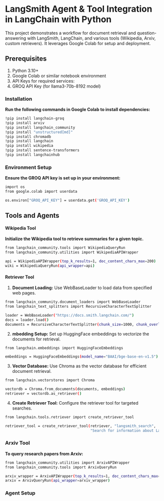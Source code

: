 # LangSmith Agent & Tool Integration in LangChain with Python
This project demonstrates a workflow for document retrieval and question-answering with LangSmith, LangChain, and various tools (Wikipedia, Arxiv, custom retrievers). It leverages Google Colab for setup and deployment.

## Prerequisites
1. Python 3.10+
2. Google Colab or similar notebook environment
3. API Keys for required services:
4. GROQ API Key (for llama3-70b-8192 model)
### Installation
**Run the following commands in Google Colab to install dependencies:**
```bash
!pip install langchain-groq
!pip install arxiv
!pip install langchain_community
!pip install "unstructured[md]"
!pip install chromadb
!pip install langchain
!pip install wikipedia
!pip install sentence-transformers
!pip install langchainhub
```

### Environment Setup
**Ensure the GROQ API key is set up in your environment:**
```bash
import os
from google.colab import userdata

os.environ["GROQ_API_KEY"] = userdata.get('GROQ_API_KEY')
```
## Tools and Agents
#### Wikipedia Tool
**Initialize the Wikipedia tool to retrieve summaries for a given topic.**

```bash
from langchain_community.tools import WikipediaQueryRun
from langchain_community.utilities import WikipediaAPIWrapper

api = WikipediaAPIWrapper(top_k_results=1, doc_content_chars_max=200)
wiki = WikipediaQueryRun(api_wrapper=api)
```

#### Retriever Tool
1. **Document Loading:** Use WebBaseLoader to load data from specified web pages.
```bash
from langchain_community.document_loaders import WebBaseLoader
from langchain_text_splitters import RecursiveCharacterTextSplitter

loader = WebBaseLoader("https://docs.smith.langchain.com/")
docs = loader.load()
documents = RecursiveCharacterTextSplitter(chunk_size=1000, chunk_overlap=200).split_documents(docs)
```
2. **mbedding Setup:** Set up HuggingFace embeddings to vectorize the documents for retrieval.
```bash
from langchain.embeddings import HuggingFaceEmbeddings

embeddings = HuggingFaceEmbeddings(model_name="BAAI/bge-base-en-v1.5")
```

3. **Vector Database:** Use Chroma as the vector database for efficient document retrieval.

```bash
from langchain.vectorstores import Chroma

vectordb = Chroma.from_documents(documents, embeddings)
retriever = vectordb.as_retriever()
```

4. **Create Retriever Tool:** Configure the retriever tool for targeted searches.
```bash
from langchain.tools.retriever import create_retriever_tool

retriever_tool = create_retriever_tool(retriever, "langsmith_search", 
                                       "Search for information about LangSmith.")
```

### Arxiv Tool
**To query research papers from Arxiv:**
```bash
from langchain_community.utilities import ArxivAPIWrapper
from langchain_community.tools import ArxivQueryRun

arxiv_wrapper = ArxivAPIWrapper(top_k_results=1, doc_content_chars_max=100)
arxiv = ArxivQueryRun(api_wrapper=arxiv_wrapper)
```

### Agent Setup



